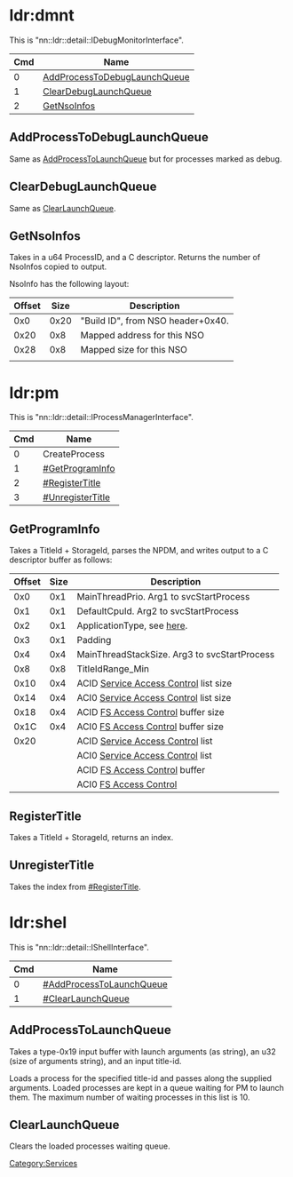 # ldr:dmnt

This is
"nn::ldr::detail::IDebugMonitorInterface".

| Cmd | Name                                                                                                                       |
| --- | -------------------------------------------------------------------------------------------------------------------------- |
| 0   | [AddProcessToDebugLaunchQueue](Loader%20services#AddProcessToDebugLaunchQueue.md##AddProcessToDebugLaunchQueue "wikilink") |
| 1   | [ClearDebugLaunchQueue](Loader%20services#ClearDebugLaunchQueue.md##ClearDebugLaunchQueue "wikilink")                      |
| 2   | [GetNsoInfos](Loader%20services#GetNsoInfos.md##GetNsoInfos "wikilink")                                                    |

## AddProcessToDebugLaunchQueue

Same as
[AddProcessToLaunchQueue](Loader%20services#AddProcessToLaunchQueue.md##AddProcessToLaunchQueue "wikilink")
but for processes marked as debug.

## ClearDebugLaunchQueue

Same as
[ClearLaunchQueue](Loader%20services#ClearLaunchQueue.md##ClearLaunchQueue "wikilink").

## GetNsoInfos

Takes in a u64 ProcessID, and a C descriptor. Returns the number of
NsoInfos copied to output.

NsoInfo has the following layout:

| Offset | Size | Description                       |
| ------ | ---- | --------------------------------- |
| 0x0    | 0x20 | "Build ID", from NSO header+0x40. |
| 0x20   | 0x8  | Mapped address for this NSO       |
| 0x28   | 0x8  | Mapped size for this NSO          |
|        |      |                                   |

# ldr:pm

This is "nn::ldr::detail::IProcessManagerInterface".

| Cmd | Name                                             |
| --- | ------------------------------------------------ |
| 0   | CreateProcess                                    |
| 1   | [\#GetProgramInfo](#GetProgramInfo "wikilink")   |
| 2   | [\#RegisterTitle](#RegisterTitle "wikilink")     |
| 3   | [\#UnregisterTitle](#UnregisterTitle "wikilink") |

## GetProgramInfo

Takes a TitleId + StorageId, parses the NPDM, and writes output to a C
descriptor buffer as
follows:

| Offset   | Size     | Description                                                                                                    |
| -------- | -------- | -------------------------------------------------------------------------------------------------------------- |
| 0x0      | 0x1      | MainThreadPrio. Arg1 to svcStartProcess                                                                        |
| 0x1      | 0x1      | DefaultCpuId. Arg2 to svcStartProcess                                                                          |
| 0x2      | 0x1      | ApplicationType, see [here](Process%20Manager%20services.md "wikilink").                                       |
| 0x3      | 0x1      | Padding                                                                                                        |
| 0x4      | 0x4      | MainThreadStackSize. Arg3 to svcStartProcess                                                                   |
| 0x8      | 0x8      | TitleIdRange\_Min                                                                                              |
| 0x10     | 0x4      | ACID [Service Access Control](NPDM#Service%20Access%20Control.md##Service_Access_Control "wikilink") list size |
| 0x14     | 0x4      | ACI0 [Service Access Control](NPDM#Service%20Access%20Control.md##Service_Access_Control "wikilink") list size |
| 0x18     | 0x4      | ACID [FS Access Control](NPDM#FS%20Access%20Control.md##FS_Access_Control "wikilink") buffer size              |
| 0x1C     | 0x4      | ACI0 [FS Access Control](NPDM#FS%20Access%20Control.md##FS_Access_Control "wikilink") buffer size              |
| 0x20     | <Varies> | ACID [Service Access Control](NPDM#Service%20Access%20Control.md##Service_Access_Control "wikilink") list      |
| <Varies> | <Varies> | ACI0 [Service Access Control](NPDM#Service%20Access%20Control.md##Service_Access_Control "wikilink") list      |
| <Varies> | <Varies> | ACID [FS Access Control](NPDM#FS%20Access%20Control.md##FS_Access_Control "wikilink") buffer                   |
| <Varies> | <Varies> | ACI0 [FS Access Control](NPDM#FS%20Access%20Control.md##FS_Access_Control "wikilink")                          |

## RegisterTitle

Takes a TitleId + StorageId, returns an index.

## UnregisterTitle

Takes the index from [\#RegisterTitle](#RegisterTitle "wikilink").

# ldr:shel

This is
"nn::ldr::detail::IShellInterface".

| Cmd | Name                                                             |
| --- | ---------------------------------------------------------------- |
| 0   | [\#AddProcessToLaunchQueue](#AddProcessToLaunchQueue "wikilink") |
| 1   | [\#ClearLaunchQueue](#ClearLaunchQueue "wikilink")               |

## AddProcessToLaunchQueue

Takes a type-0x19 input buffer with launch arguments (as string), an u32
(size of arguments string), and an input title-id.

Loads a process for the specified title-id and passes along the supplied
arguments. Loaded processes are kept in a queue waiting for PM to launch
them. The maximum number of waiting processes in this list is 10.

## ClearLaunchQueue

Clears the loaded processes waiting queue.

[Category:Services](Category:Services "wikilink")
